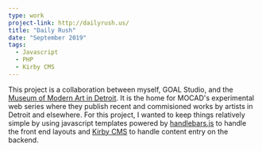```yaml
---
type: work
project-link: http://dailyrush.us/
title: "Daily Rush"
date: "September 2019"
tags:
  - Javascript
  - PHP
  - Kirby CMS
---
```


This project is a collaboration between myself, GOAL Studio, and the [Museum of Modern Art in Detroit][mocad]. It is the home for MOCAD's experimental web series where they publish recent and commisioned works by artists in Detroit and elsewhere. For this project, I wanted to keep things relatively simple by using javascript templates powered by [handlebars.js][handlebars] to handle the front end layouts and [Kirby CMS][kirby] to handle content entry on the backend.

[mocad]: https://mocadetroit.org/
[handlebars]: https://handlebarsjs.com/
[kirby]: https://getkirby.com/
